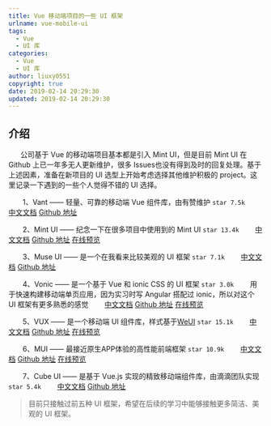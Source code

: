 ```yaml
---
title: Vue 移动端项目的一些 UI 框架
urlname: vue-mobile-ui
tags:
  - Vue
  - UI 库
categories:
  - Vue
  - UI 库
author: liuxy0551
copyright: true
date: 2019-02-14 20:29:30
updated: 2019-02-14 20:29:30
---
```


## 介绍

&nbsp;&nbsp;&nbsp;&nbsp;&nbsp;&nbsp;公司基于 Vue 的移动端项目基本都是引入 Mint UI，但是目前 Mint UI 在 Github 上已一年多无人更新维护，很多 Issues也没有得到及时的回复处理。基于上述因素，准备在新项目的 UI 选型上开始考虑选择其他维护积极的 project。这里记录一下遇到的一些个人觉得不错的 UI 选择。
<!--more-->


　　1、Vant —— 轻量、可靠的移动端 Vue 组件库，由有赞维护 `star 7.5k`
　　[中文文档](https://youzan.github.io/vant/#/zh-CN/intro) [Github 地址](https://github.com/youzan/vant)


　　2、Mint UI —— 纪念一下在很多项目中使用到的 Mint UI `star 13.4k`
　　[中文文档](https://mint-ui.github.io/docs/#/zh-cn2) [Github 地址](https://github.com/ElemeFE/mint-ui/tree/master/example/pages) [在线预览](http://elemefe.github.io/mint-ui/#/)


　　3、Muse UI —— 是一个在我看来比较美观的 UI 框架 `star 7.1k`
　　[中文文档](https://muse-ui.org/#/zh-CN/installation) [Github 地址](https://github.com/museui/muse-ui)


　　4、Vonic —— 是一个基于 Vue 和 ionic CSS 的 UI 框架 `star 3.0k`
　　用于快速构建移动端单页应用，因为实习时写 Angular 搭配过 ionic，所以对这个 UI 框架有更多熟悉的感觉
　　[中文文档](https://wangdahoo.github.io/vonic-documents/#/) [Github 地址](https://github.com/wangdahoo/vonic) [在线预览](https://wangdahoo.github.io/vonic/docs/#/home)


　　5、VUX —— 是一个移动端 UI 组件库，样式基于[WeUI](https://github.com/Tencent/weui) `star 15.1k`
　　[中文文档](https://vux.li/#/?id=%E7%AE%80%E4%BB%8B) [Github 地址](https://github.com/airyland/vux) [在线预览](https://vux.li/demos/v2/?x-page=v2-doc-home#/)


　　6、MUI —— 最接近原生APP体验的高性能前端框架 `star 10.9k`
　　[中文文档](http://dev.dcloud.net.cn/mui/) [Github 地址](https://github.com/dcloudio/mui/) [在线预览](http://www.dcloud.io/hellomui/)


　　7、Cube UI —— 是基于 Vue.js 实现的精致移动端组件库，由滴滴团队实现 `star 5.4k`
　　[中文文档](https://didi.github.io/cube-ui/#/zh-CN/docs/introduction) [Github 地址](https://github.com/didi/cube-ui)


> 目前只接触过前五种 UI 框架，希望在后续的学习中能够接触更多简洁、美观的 UI 框架。
